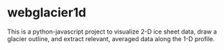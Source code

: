 webglacier1d
============

This is a python-javascript project to visualize 2-D ice sheet data, draw a glacier outline, and extract relevant, averaged data along the 1-D profile.
